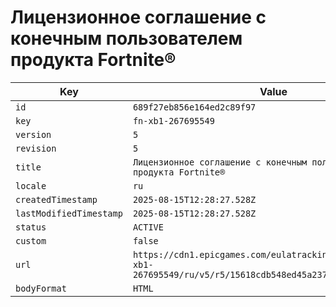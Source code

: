 # Лицензионное соглашение с конечным пользователем продукта Fortnite®

| Key | Value |
| --- | ----- |
| `id` | `689f27eb856e164ed2c89f97` |
| `key` | `fn-xb1-267695549` |
| `version` | `5` |
| `revision` | `5` |
| `title` | `Лицензионное соглашение с конечным пользователем продукта Fortnite®` |
| `locale` | `ru` |
| `createdTimestamp` | `2025-08-15T12:28:27.528Z` |
| `lastModifiedTimestamp` | `2025-08-15T12:28:27.528Z` |
| `status` | `ACTIVE` |
| `custom` | `false` |
| `url` | `https://cdn1.epicgames.com/eulatracking-download/fn-xb1-267695549/ru/v5/r5/15618cdb548ed45a2377c9073d551b28.pdf` |
| `bodyFormat` | `HTML` |
